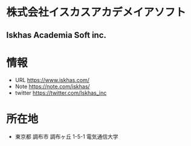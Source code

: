 # 株式会社イスカスアカデメイアソフト
## Iskhas Academia Soft inc.


# 情報
- URL https://www.iskhas.com/
- Note https://note.com/iskhas/
- twitter https://twitter.com/Iskhas_inc

# 所在地
- 東京都 調布市 調布ヶ丘 1-5-1 電気通信大学


<!--
**iskhas-hq/iskhas-hq** is a ✨ _special_ ✨ repository because its `README.md` (this file) appears on your GitHub profile.

Here are some ideas to get you started:

- 🔭 I’m currently working on ...
- 🌱 I’m currently learning ...
- 👯 I’m looking to collaborate on ...
- 🤔 I’m looking for help with ...
- 💬 Ask me about ...
- 📫 How to reach me: ...
- 😄 Pronouns: ...
- ⚡ Fun fact: ...
-->
